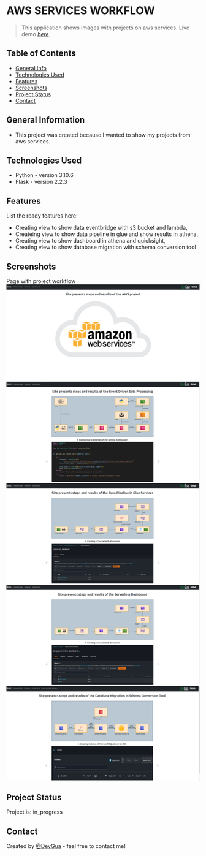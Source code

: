 # AWS SERVICES WORKFLOW
> This application shows images with projects on aws services. 
> Live demo [_here_](http://mateuszgua.pythonanywhere.com/).


## Table of Contents
* [General Info](#general-information)
* [Technologies Used](#technologies-used)
* [Features](#features)
* [Screenshots](#screenshots)
* [Project Status](#project-status)
* [Contact](#contact)


## General Information
- This project was created because I wanted to show my projects from aws services.


## Technologies Used
- Python - version 3.10.6
- Flask - version 2.2.3


## Features
List the ready features here:
- Creating view to show data eventbridge with s3 bucket and lambda,
- Createing view to show data pipeline in glue and show results in athena,
- Creating view to show dashboard in athena and quicksight,
- Creating view to show database migration with schema conversion tool

## Screenshots
Page with project workflow
![Example screenshot](./static/index.png)
![Example screenshot](./static/eventbridge.png)
![Example screenshot](./static/pipeline.png)
![Example screenshot](./static/dashboard.png)
![Example screenshot](./static/migrationSCT.png)

## Project Status
Project is: in_progress


## Contact
Created by [@DevGua]() - feel free to contact me!